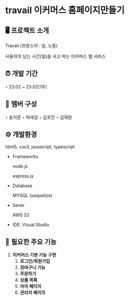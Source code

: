 # travail 이커머스 홈페이지만들기

## 🖥️ 프로젝트 소개

Travail (프랑스어 : 일, 노동)
>
사용자의 남는 시간(일)을 사고 파는 이커머스 웹 서비스

## ⏰ 개발 기간

◦ 23.02 ~ 23.02(1주)

## 🤼 멤버 구성

◦ 송지훈
◦ 박새암
◦ 김호진
◦ 김재원


## ⚙️ 개발환경

html5, css3, javascript, typescript

- Frameworks
    
    node.js
    
    express.js
    
- Database
    
    MYSQL (sequelize)
    
- Sever
    
    AWS S3
    
- IDE: Visual Studio


## 🔌 필요한 주요 기능

1. **이커머스 기본 기능 구현**
    1. **로그인/회원가입** 
    2. **장바구니 기능**
    3. **주문하기**
    4. **상품 목록**
    5. **마이 페이지**
    6. **관리자 페이지**

    

